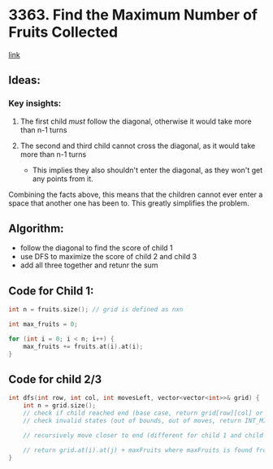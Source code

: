 # 3363. Find the Maximum Number of Fruits Collected

[link](https://leetcode.com/problems/find-the-maximum-number-of-fruits-collected/description/?envType=daily-question&envId=2025-08-07)

## Ideas:

### Key insights:

1. The first child _must_ follow the diagonal, otherwise it would take more than n-1 turns

2. The second and third child cannot cross the diagonal, as it would take more than n-1 turns
   - This implies they also shouldn't enter the diagonal, as they won't get any points from it.

Combining the facts above, this means that the children cannot ever enter a space that another one has been to. This greatly simplifies the problem.

## Algorithm:

- follow the diagonal to find the score of child 1
- use DFS to maximize the score of child 2 and child 3
- add all three together and retunr the sum

## Code for Child 1:

```cpp
int n = fruits.size(); // grid is defined as nxn

int max_fruits = 0;

for (int i = 0; i < n; i++) {
    max_fruits += fruits.at(i).at(i);
}
```

## Code for child 2/3

```cpp
int dfs(int row, int col, int movesLeft, vector<vector<int>>& grid) {
    int n = grid.size();
    // check if child reached end (base case, return grid[row][col] or INT_MIN if there are moves left). Will be different for child 1 and child 2.
    // check invalid states (out of bounds, out of moves, return INT_MIN). Will be different for child 1 and child 2

    // recursively move closer to end (different for child 1 and child 2), check all possibilities (listed in problem statement).

    // return grid.at(i).at(j) + maxFruits where maxFruits is found from previous recursion.
}
```
